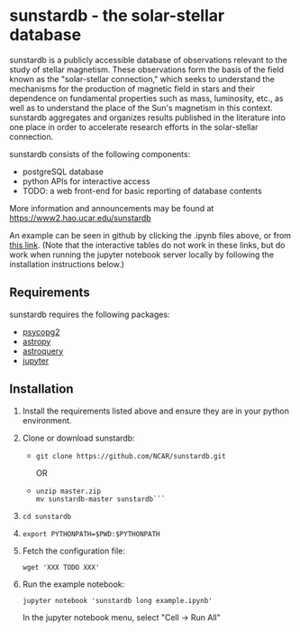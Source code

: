 # sunstardb - the solar-stellar database

sunstardb is a publicly accessible database of observations relevant
to the study of stellar magnetism. These observations form the basis
of the field known as the "solar-stellar connection," which seeks to
understand the mechanisms for the production of magnetic field in
stars and their dependence on fundamental properties such as mass,
luminosity, etc., as well as to understand the place of the Sun's
magnetism in this context. sunstardb aggregates and organizes results
published in the literature into one place in order to accelerate
research efforts in the solar-stellar connection.

sunstardb consists of the following components:

 * postgreSQL database
 * python APIs for interactive access
 * TODO: a web front-end for basic reporting of database contents

More information and announcements may be found at https://www2.hao.ucar.edu/sunstardb

An example can be seen in github by clicking the .ipynb files above,
or from [this
link](http://nbviewer.jupyter.org/github/NCAR/sunstardb/blob/master/sunstardb%20long%20example.ipynb).
(Note that the interactive tables do not work in these links, but do
work when running the jupyter notebook server locally by following the installation instructions below.)

## Requirements

sunstardb requires the following packages:

 * [psycopg2](http://initd.org/psycopg/)
 * [astropy](http://www.astropy.org)
 * [astroquery](https://astroquery.readthedocs.io)
 * [jupyter](http://jupyter.org)

## Installation

1. Install the requirements listed above and ensure they are in your python environment.
1. Clone or download sunstardb:
   * `git clone https://github.com/NCAR/sunstardb.git`

     OR

   * ```wget 'https://github.com/NCAR/sunstardb/archive/master.zip'
     unzip master.zip  
     mv sunstardb-master sunstardb```
1. `cd sunstardb`
1. `export PYTHONPATH=$PWD:$PYTHONPATH`
1. Fetch the configuration file:

   `wget 'XXX TODO XXX'`

1. Run the example notebook:

   `jupyter notebook 'sunstardb long example.ipynb'`

   In the jupyter notebook menu, select "Cell -> Run All"
